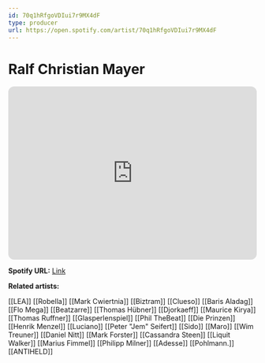 ```yaml
---
id: 70q1hRfgoVDIui7r9MX4dF
type: producer
url: https://open.spotify.com/artist/70q1hRfgoVDIui7r9MX4dF
---
```

# Ralf Christian Mayer

<iframe style="border-radius:12px" src="https://open.spotify.com/embed/artist/70q1hRfgoVDIui7r9MX4dF" width="100%" height="352" frameBorder="0" allowfullscreen="" allow="autoplay; clipboard-write; encrypted-media; fullscreen; picture-in-picture" loading="lazy"></iframe>

**Spotify URL:** [Link](https://open.spotify.com/artist/70q1hRfgoVDIui7r9MX4dF)

**Related artists:**

[[LEA]]
[[Robella]]
[[Mark Cwiertnia]]
[[Biztram]]
[[Clueso]]
[[Baris Aladag]]
[[Flo Mega]]
[[Beatzarre]]
[[Thomas Hübner]]
[[Djorkaeff]]
[[Maurice Kirya]]
[[Thomas Ruffner]]
[[Glasperlenspiel]]
[[Phil TheBeat]]
[[Die Prinzen]]
[[Henrik Menzel]]
[[Luciano]]
[[Peter "Jem" Seifert]]
[[Sido]]
[[Maro]]
[[Wim Treuner]]
[[Daniel Nitt]]
[[Mark Forster]]
[[Cassandra Steen]]
[[Liquit Walker]]
[[Marius Fimmel]]
[[Philipp Milner]]
[[Adesse]]
[[Pohlmann.]]
[[ANTIHELD]]
